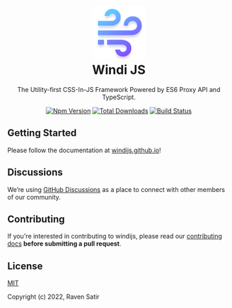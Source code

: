 <h1 align="center">
<a href="https://windijs.github.io/windijs/">
  <img src="./assets/logo.png" alt="Windi Logo" height="120" width="120"/><br>
</a>
  Windi JS
</h1>

<p align="center">The Utility-first CSS-In-JS Framework Powered by ES6 Proxy API and TypeScript.</p>

<p align="center">
  <a href="https://www.npmjs.com/package/windijs"><img src="https://img.shields.io/npm/v/windijs.svg?color=0EA5E9" alt="Npm Version"></a>
  <a href="https://www.npmjs.com/package/windijs"><img src="https://img.shields.io/npm/dt/windijs.svg?color=1388bd" alt="Total Downloads"></a>
  <a href="https://github.com/windijs/windijs/actions"><img src="https://github.com/windijs/windijs/actions/workflows/test.yml/badge.svg?branch=main" alt="Build Status"></a>
</p>

## Getting Started

Please follow the documentation at [windijs.github.io](https://windijs.github.io/windijs/)!

## Discussions

We’re using [GitHub Discussions](https://github.com/windijs/windijs/discussions) as a place to connect with other members of our community.

## Contributing

If you're interested in contributing to windijs, please read our [contributing docs](https://github.com/windijs/windijs/blob/main/CONTRIBUTING.md) **before submitting a pull request**.

## License

[MIT](https://github.com/windijs/windijs/blob/main/LICENSE)

Copyright (c) 2022, Raven Satir
